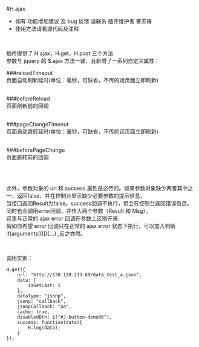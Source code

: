 #H.ajax
* 如有 功能增加建议 及 bug 反馈 请联系 插件维护者 曹志锋  
* 使用方法请看源代码及注释 

<br />

插件提供了 H.ajax，H.get，H.post 三个方法  
参数与 jquery 的 $.ajax 方法一致，且新增了一系列自定义属性： 
  
###reloadTimeout  
页面自动刷新延时(单位：毫秒，可缺省，不传的话页面立即刷新)  
<br />

###beforeReload  
页面刷新前的回调  
<br />

###pageChangeTimeout  
页面自动跳转延时(单位：毫秒，可缺省，不传的话页面立即刷新)  
<br />

###beforePageChange  
页面跳转前的回调  
<br />

<br />

此外，参数对象的 url 和 success 属性是必传的。如果参数对象缺少两者其中之一，返回false，并在控制台显示缺少必要参数的提示信息。  
当接口返回Result为false。success回调不执行，但会在控制台返回错误信息。  
同时也会调用error回调，并传入两个参数（Result 和 Msg）。  
这里与正常的 ajax error 回调在参数上区别开来.  
假如你希望 error 回调只在正常的 ajax error 状态下执行，可以加入判断 if(arguments[0]){...} ,反之亦然。

<br />

调用实例：  
```
H.get({
    url: "http://138.128.213.88/data_test_a.json",
    data: {
        isGetLast: 1
    },
    dataType: "jsonp",
    jsonp: "callback",
    jsonpCallback: "aa",
    cache: true,
    disabledBtn: $("#J-button-demo06"),
    success: function(data){
        H.log(data);
    }
});
